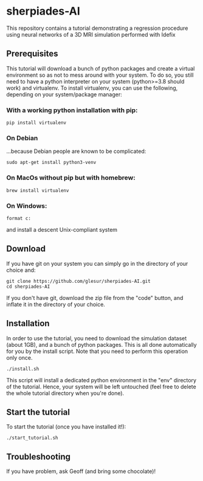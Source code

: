 # sherpiades-AI

This repository contains a tutorial demonstrating a regression procedure using neural networks of a 3D MRI simulation performed with Idefix

## Prerequisites

This tutorial will download a bunch of python packages and create a virtual environment so as not to mess around with your system. To do so, you still need to have a python interpreter on your system (python>=3.8 should work) and virtualenv. To install virtualenv, you can use the following, depending on your system/package manager:

### With a working python installation with pip:
```
pip install virtualenv
```

### On Debian 

...because Debian people are known to be complicated:

```
sudo apt-get install python3-venv
```

### On MacOs without pip but with homebrew:
```
brew install virtualenv
```

### On Windows:
```
format c:
```
and install a descent Unix-compliant system


## Download

If you have git on your system you can simply go in the directory of your choice and:
```
git clone https://github.com/glesur/sherpiades-AI.git
cd sherpiades-AI
```

If you don't have git, download the zip file from the "code" button, and inflate it in the directory of your choice.


## Installation

In order to use the tutorial, you need to download the simulation dataset (about 1GB), and a bunch of python packages. This is all done automatically for you by the install script. Note that you need to perform this operation only once.

```
./install.sh
```

This script will install a dedicated python environment in the "env" directory of the tutorial. Hence, your system will be left untouched (feel free to delete the whole tutorial directory when you're done).


## Start the tutorial

To start the tutorial (once you have installed it!):

```
./start_tutorial.sh
```

## Troubleshooting

If you have problem, ask Geoff (and bring some chocolate)!
